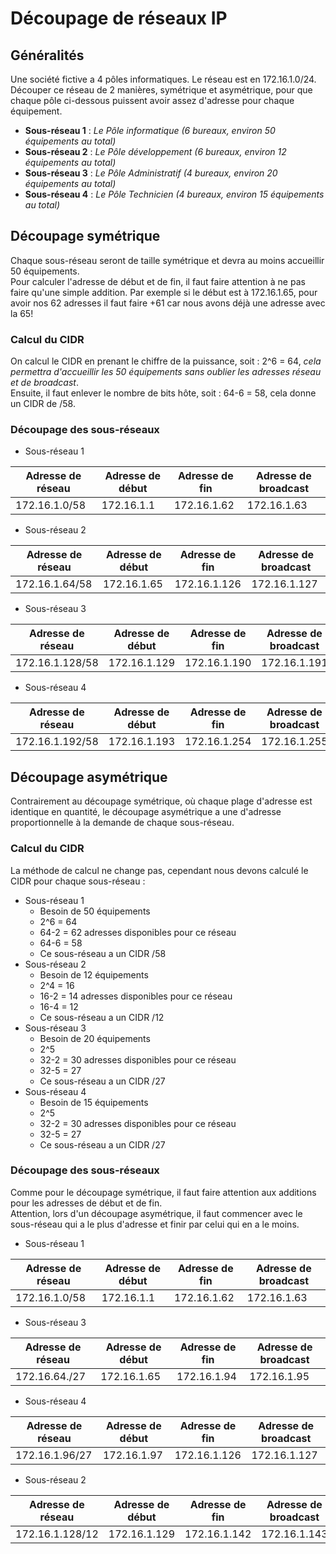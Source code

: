 # Découpage de réseaux IP

## Généralités
Une société fictive a 4 pôles informatiques. Le réseau est en 172.16.1.0/24.
Découper ce réseau de 2 manières, symétrique et asymétrique, pour que chaque pôle ci-dessous puissent avoir assez d'adresse pour chaque équipement.

  * **Sous-réseau 1** : _Le Pôle informatique (6 bureaux, environ 50 équipements au total)_
  * **Sous-réseau 2** : _Le Pôle développement (6 bureaux, environ 12 équipements au total)_
  * **Sous-réseau 3** : _Le Pôle Administratif (4 bureaux, environ 20 équipements au total)_
  * **Sous-réseau 4** : _Le Pôle Technicien (4 bureaux, environ 15 équipements au total)_

## Découpage symétrique
Chaque sous-réseau seront de taille symétrique et devra au moins accueillir 50 équipements. <br>
Pour calculer l'adresse de début et de fin, il faut faire attention à ne pas faire qu'une simple addition. Par exemple si le début est à 172.16.1.65, pour avoir nos 62 adresses il faut faire +61 car nous avons déjà une adresse avec la 65!<br>
### Calcul du CIDR
On calcul le CIDR en prenant le chiffre de la puissance, soit : 2^6 = 64, _cela permettra d'accueillir les 50 équipements sans oublier les adresses réseau et de broadcast_.<br>
Ensuite, il faut enlever le nombre de bits hôte, soit : 64-6 = 58, cela donne un CIDR de /58.
### Découpage des sous-réseaux
  * Sous-réseau 1

Adresse de réseau | Adresse de début | Adresse de fin | Adresse de broadcast
--- | --- | --- | ---
172.16.1.0/58 | 172.16.1.1 | 172.16.1.62 | 172.16.1.63

  * Sous-réseau 2

Adresse de réseau | Adresse de début | Adresse de fin | Adresse de broadcast
--- | --- | --- | ---
172.16.1.64/58 | 172.16.1.65 | 172.16.1.126 | 172.16.1.127

  * Sous-réseau 3

Adresse de réseau | Adresse de début | Adresse de fin | Adresse de broadcast
--- | --- | --- | ---
172.16.1.128/58 | 172.16.1.129 | 172.16.1.190 | 172.16.1.191

  * Sous-réseau 4

Adresse de réseau | Adresse de début | Adresse de fin | Adresse de broadcast
--- | --- | --- | ---
172.16.1.192/58 | 172.16.1.193 | 172.16.1.254 | 172.16.1.255

## Découpage asymétrique
Contrairement au découpage symétrique, où chaque plage d'adresse est identique en quantité, le découpage asymétrique a une d'adresse proportionnelle à la demande de chaque sous-réseau.
### Calcul du CIDR
La méthode de calcul ne change pas, cependant nous devons calculé le CIDR pour chaque sous-réseau : 
  * Sous-réseau 1
    * Besoin de 50 équipements
    * 2^6 = 64
    * 64-2 = 62 adresses disponibles pour ce réseau
    * 64-6 = 58
    * Ce sous-réseau a un CIDR /58
  * Sous-réseau 2
    * Besoin de 12 équipements
    * 2^4 = 16
    * 16-2 = 14 adresses disponibles pour ce réseau
    * 16-4 = 12
    * Ce sous-réseau a un CIDR /12
  * Sous-réseau 3
    * Besoin de 20 équipements
    * 2^5
    * 32-2 = 30 adresses disponibles pour ce réseau
    * 32-5 = 27
    * Ce sous-réseau a un CIDR /27
  * Sous-réseau 4
    * Besoin de 15 équipements
    * 2^5
    * 32-2 = 30 adresses disponibles pour ce réseau
    * 32-5 = 27
    * Ce sous-réseau a un CIDR /27
### Découpage des sous-réseaux
Comme pour le découpage symétrique, il faut faire attention aux additions pour les adresses de début et de fin.<br>
Attention, lors d'un découpage asymétrique, il faut commencer avec le sous-réseau qui a le plus d'adresse et finir par celui qui en a le moins.<br>

  * Sous-réseau 1

Adresse de réseau | Adresse de début | Adresse de fin | Adresse de broadcast
--- | --- | --- | ---
172.16.1.0/58 | 172.16.1.1 | 172.16.1.62 | 172.16.1.63

  * Sous-réseau 3

Adresse de réseau | Adresse de début | Adresse de fin | Adresse de broadcast
--- | --- | --- | ---
172.16.64./27 | 172.16.1.65 | 172.16.1.94 | 172.16.1.95

  * Sous-réseau 4

Adresse de réseau | Adresse de début | Adresse de fin | Adresse de broadcast
--- | --- | --- | ---
172.16.1.96/27 | 172.16.1.97 | 172.16.1.126 | 172.16.1.127

  * Sous-réseau 2

Adresse de réseau | Adresse de début | Adresse de fin | Adresse de broadcast
--- | --- | --- | ---
172.16.1.128/12 | 172.16.1.129 | 172.16.1.142 | 172.16.1.143
